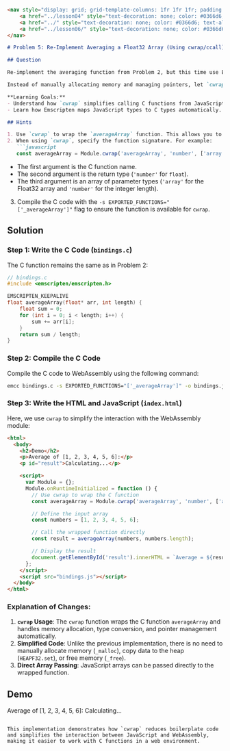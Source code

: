 ```markdown
<nav style="display: grid; grid-template-columns: 1fr 1fr 1fr; padding: 1rem 0;">
    <a href="../lesson04" style="text-decoration: none; color: #0366d6;">← Previous</a>
    <a href="../" style="text-decoration: none; color: #0366d6; text-align: center;">Up</a>
    <a href="../lesson06/" style="text-decoration: none; color: #0366d6; text-align: right;">Next →</a>
</nav>

# Problem 5: Re-Implement Averaging a Float32 Array (Using cwrap/ccall)

## Question

Re-implement the averaging function from Problem 2, but this time use Emscripten's `cwrap` (or `ccall`) to simplify the interaction between JavaScript and the compiled WebAssembly module. 

Instead of manually allocating memory and managing pointers, let `cwrap` handle the type conversions for you. Compare the resulting code complexity to the previous implementation that used direct heap access.

**Learning Goals:**
- Understand how `cwrap` simplifies calling C functions from JavaScript.
- Learn how Emscripten maps JavaScript types to C types automatically.

## Hints

1. Use `cwrap` to wrap the `averageArray` function. This allows you to call it directly from JavaScript without manually managing memory.
2. When using `cwrap`, specify the function signature. For example:
   ```javascript
   const averageArray = Module.cwrap('averageArray', 'number', ['array', 'number']);
   ```
   - The first argument is the C function name.
   - The second argument is the return type (`'number'` for `float`).
   - The third argument is an array of parameter types (`'array'` for the Float32 array and `'number'` for the integer length).
3. Compile the C code with the `-s EXPORTED_FUNCTIONS="['_averageArray']"` flag to ensure the function is available for `cwrap`.

## Solution

### Step 1: Write the C Code (`bindings.c`)

The C function remains the same as in Problem 2:

```c
// bindings.c
#include <emscripten/emscripten.h>

EMSCRIPTEN_KEEPALIVE
float averageArray(float* arr, int length) {
    float sum = 0;
    for (int i = 0; i < length; i++) {
        sum += arr[i];
    }
    return sum / length;
}
```

### Step 2: Compile the C Code

Compile the C code to WebAssembly using the following command:

```bash
emcc bindings.c -s EXPORTED_FUNCTIONS="['_averageArray']" -o bindings.js
```

### Step 3: Write the HTML and JavaScript (`index.html`)

Here, we use `cwrap` to simplify the interaction with the WebAssembly module:

```html
<html>
  <body>
    <h2>Demo</h2>
    <p>Average of [1, 2, 3, 4, 5, 6]:</p>
    <p id="result">Calculating...</p>

    <script>
      var Module = {};
      Module.onRuntimeInitialized = function () {
        // Use cwrap to wrap the C function
        const averageArray = Module.cwrap('averageArray', 'number', ['array', 'number']);

        // Define the input array
        const numbers = [1, 2, 3, 4, 5, 6];

        // Call the wrapped function directly
        const result = averageArray(numbers, numbers.length);

        // Display the result
        document.getElementById('result').innerHTML = `Average = ${result}`;
      };
    </script>
    <script src="bindings.js"></script>
  </body>
</html>
```

### Explanation of Changes:
1. **`cwrap` Usage**: The `cwrap` function wraps the C function `averageArray` and handles memory allocation, type conversion, and pointer management automatically.
2. **Simplified Code**: Unlike the previous implementation, there is no need to manually allocate memory (`_malloc`), copy data to the heap (`HEAPF32.set`), or free memory (`_free`).
3. **Direct Array Passing**: JavaScript arrays can be passed directly to the wrapped function.

## Demo

Average of [1, 2, 3, 4, 5, 6]: <span id="result">Calculating...</span>
<script>
var Module = {};
Module.onRuntimeInitialized = function () {
    const averageArray = Module.cwrap('averageArray', 'number', ['array', 'number']);
    const numbers = [1, 2, 3, 4, 5, 6];
    const result = averageArray(numbers, numbers.length);
    document.getElementById('result').innerHTML = `Average = ${result}`;
};
</script>
<script src="bindings.js"></script>
```

This implementation demonstrates how `cwrap` reduces boilerplate code and simplifies the interaction between JavaScript and WebAssembly, making it easier to work with C functions in a web environment.
```